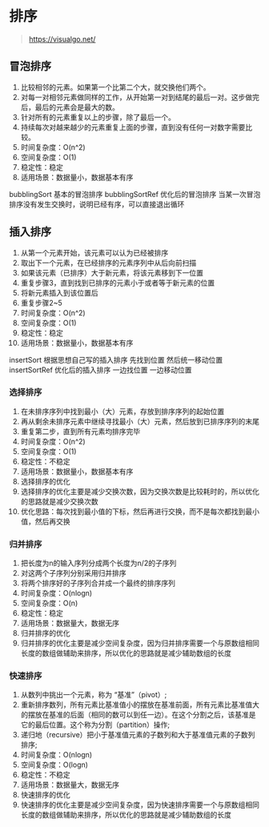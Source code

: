 # 排序
> https://visualgo.net/
## 冒泡排序
1. 比较相邻的元素。如果第一个比第二个大，就交换他们两个。
2. 对每一对相邻元素做同样的工作，从开始第一对到结尾的最后一对。这步做完后，最后的元素会是最大的数。
3. 针对所有的元素重复以上的步骤，除了最后一个。
4. 持续每次对越来越少的元素重复上面的步骤，直到没有任何一对数字需要比较。
5. 时间复杂度：O(n^2)
6. 空间复杂度：O(1)
7. 稳定性：稳定
8. 适用场景：数据量小，数据基本有序

bubblingSort
基本的冒泡排序
bubblingSortRef
优化后的冒泡排序
当某一次冒泡排序没有发生交换时，说明已经有序，可以直接退出循环

## 插入排序
1. 从第一个元素开始，该元素可以认为已经被排序
2. 取出下一个元素，在已经排序的元素序列中从后向前扫描
3. 如果该元素（已排序）大于新元素，将该元素移到下一位置
4. 重复步骤3，直到找到已排序的元素小于或者等于新元素的位置
5. 将新元素插入到该位置后
6. 重复步骤2~5
7. 时间复杂度：O(n^2)
8. 空间复杂度：O(1)
9. 稳定性：稳定
10. 适用场景：数据量小，数据基本有序

insertSort 
根据思想自己写的插入排序 先找到位置 然后统一移动位置
insertSortRef
优化后的插入排序 一边找位置 一边移动位置


### 选择排序
1. 在未排序序列中找到最小（大）元素，存放到排序序列的起始位置
2. 再从剩余未排序元素中继续寻找最小（大）元素，然后放到已排序序列的末尾
3. 重复第二步，直到所有元素均排序完毕
4. 时间复杂度：O(n^2)
5. 空间复杂度：O(1)
6. 稳定性：不稳定
7. 适用场景：数据量小，数据基本有序
8. 选择排序的优化
9. 选择排序的优化主要是减少交换次数，因为交换次数是比较耗时的，所以优化的思路就是减少交换次数
10. 优化思路：每次找到最小值的下标，然后再进行交换，而不是每次都找到最小值，然后再交换

### 归并排序
1. 把长度为n的输入序列分成两个长度为n/2的子序列
2. 对这两个子序列分别采用归并排序
3. 将两个排序好的子序列合并成一个最终的排序序列
4. 时间复杂度：O(nlogn)
5. 空间复杂度：O(n)
6. 稳定性：稳定
7. 适用场景：数据量大，数据无序
8. 归并排序的优化
9. 归并排序的优化主要是减少空间复杂度，因为归并排序需要一个与原数组相同长度的数组做辅助来排序，所以优化的思路就是减少辅助数组的长度

### 快速排序
1. 从数列中挑出一个元素，称为 “基准”（pivot）;
2. 重新排序数列，所有元素比基准值小的摆放在基准前面，所有元素比基准值大的摆放在基准的后面（相同的数可以到任一边）。在这个分割之后，该基准是它的最后位置。这个称为分割（partition）操作;
3. 递归地（recursive）把小于基准值元素的子数列和大于基准值元素的子数列排序;
4. 时间复杂度：O(nlogn)
5. 空间复杂度：O(logn)
6. 稳定性：不稳定
7. 适用场景：数据量大，数据无序
8. 快速排序的优化
9. 快速排序的优化主要是减少空间复杂度，因为快速排序需要一个与原数组相同长度的数组做辅助来排序，所以优化的思路就是减少辅助数组的长度